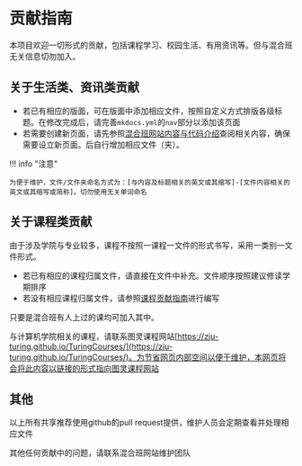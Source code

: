 # 贡献指南
本项目欢迎一切形式的贡献，包括课程学习、校园生活、有用资讯等。但与混合班无关信息切勿加入。
## 关于生活类、资讯类贡献

- 若已有相应的版面，可在版面中添加相应文件，按照自定义方式排版各级标题。在修改完成后，请完善`mkdocs.yml`的`nav`部分以添加该页面
- 若需要创建新页面，请先参照[混合班网站内容与代码介绍](github混合网站的底层代码与逻辑指南.pdf)查阅相关内容，确保需要设立新页面。后自行增加相应文件（夹）。

!!! info "注意"

    为便于维护，文件/文件夹命名方式为：[与内容及标题相关的英文或其缩写]-[文件内容相关的英文或其缩写或简称]。切勿使用无关单词命名

## 关于课程类贡献
由于涉及学院与专业较多，课程不按照一课程一文件的形式书写，采用一类别一文件形式。

- 若已有相应的课程归属文件，请直接在文件中补充。文件顺序按照建议修读学期排序
- 若没有相应课程归属文件，请参照[课程贡献指南](colleges/template.md)进行编写

只要是混合班有人上过的课均可加入其中。

与计算机学院相关的课程，请联系图灵课程网站[https://zju-turing.github.io/TuringCourses/](https://zju-turing.github.io/TuringCourses/)。为节省网页内部空间以便于维护，本网页将会将此内容以链接的形式指向图灵课程网站

## 其他
以上所有共享推荐使用github的pull request提供，维护人员会定期查看并处理相应文件

其他任何贡献中的问题，请联系混合班网站维护团队

